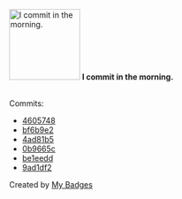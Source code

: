 <img src="https://my-badges.github.io/my-badges/morning-commits.png" alt="I commit in the morning." title="I commit in the morning." width="128">
<strong>I commit in the morning.</strong>
<br><br>

Commits:

- <a href="https://github.com/n3rada/SharpNotesReader/commit/4605748c114d1f86a7273b8404b6a574115655fc">4605748</a>
- <a href="https://github.com/n3rada/toboggan/commit/bf6b9e21c592995d8b7575b944bea6342c653a33">bf6b9e2</a>
- <a href="https://github.com/n3rada/toboggan/commit/4ad81b563ae043f8c264f49633b79ca46ea1c647">4ad81b5</a>
- <a href="https://github.com/n3rada/toboggan/commit/0b9665c88faea08753d0a0b916fbf9c68cfee552">0b9665c</a>
- <a href="https://github.com/n3rada/MSSQLand/commit/be1eedd4098b352200eb4d7eb1272050cd843d87">be1eedd</a>
- <a href="https://github.com/n3rada/MSSQLand/commit/9ad1df2456b319808999cb30be92c0a7d0697376">9ad1df2</a>


Created by <a href="https://github.com/my-badges/my-badges">My Badges</a>